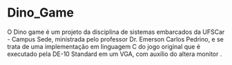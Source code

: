 # Dino_Game

O Dino game é um projeto da disciplina de sistemas embarcados da UFSCar - Campus Sede, ministrada pelo professor Dr. Emerson Carlos Pedrino, e se trata de uma implementação em linguagem C do jogo original que é executado pela DE-10 Standard em um VGA, com auxílio do altera monitor . 
